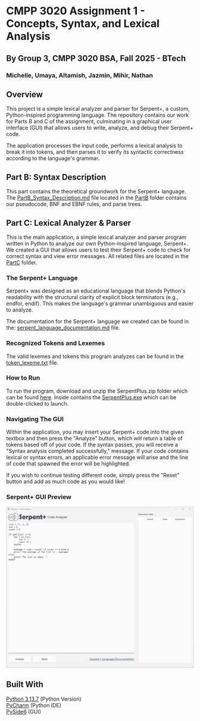 # CMPP 3020 Assignment 1 - Concepts, Syntax, and Lexical Analysis
## By Group 3, CMPP 3020 BSA, Fall 2025 - BTech
### Michelle, Umaya, Altamish, Jazmin, Mihir, Nathan

## Overview
This project is a simple lexical analyzer and parser for Serpent+, a custom, Python-inspired programming language. The repository contains our work for Parts B and C of the assignment, culminating in a graphical user interface (GUI) that allows users to write, analyze, and debug their Serpent+ code.

The application processes the input code, performs a lexical analysis to break it into tokens, and then parses it to verify its syntactic correctness according to the language's grammar.

## Part B: Syntax Description
This part contains the theoretical groundwork for the Serpent+ language. The [PartB_Syntax_Description.md](https://github.com/michellealzola/CMP3020_Assignment01_Group03/blob/master/PartB/PartB_Syntax_Description.md)
file located in the [PartB](https://github.com/michellealzola/CMP3020_Assignment01_Group03/blob/0601e776ad271492fe6830a901bbb514a0068cf0/PartB) folder contains our pseudocode, BNF and EBNF rules, and parse trees.

## Part C: Lexical Analyzer & Parser
This is the main application, a simple lexical analyzer and parser program written in Python to analyze our own Python-inspired language, Serpent+. We created a GUI that allows users to test their Serpent+ code to check for correct syntax and view error messages. All related files are located in the [PartC](https://github.com/michellealzola/CMP3020_Assignment01_Group03/blob/4f30f089707ceb49d89eeb7685bf98a4136f7101/PartC) folder.

### The Serpent+ Language
Serpent+ was designed as an educational language that blends Python's readability with the structural clarity of explicit block terminators (e.g., endfor, endif). This makes the language's grammar unambiguous and easier to analyze.

The documentation for the Serpent+ language we created can be found in the: [serpent_language_documentation.md](https://github.com/michellealzola/CMP3020_Assignment01_Group03/blob/master/PartC/serpent_language_documentation.md) file.
### Recognized Tokens and Lexemes
The valid lexemes and tokens this program analyzes can be found in the [token_lexeme.txt](https://github.com/michellealzola/CMP3020_Assignment01_Group03/blob/4f30f089707ceb49d89eeb7685bf98a4136f7101/PartC/token_lexeme.txt) 
file. 

### How to Run
To run the program, download and unzip the SerpentPlus.zip folder which can be found [here](https://1drv.ms/u/c/301e30a28b7b645d/EUgWa7LpCq1DgmZEwm5wq0QB9CI0qdGVp3DKvEJNyO2OlA?e=dLRDaw). Inside contains the [SerpentPlus.exe](https://1drv.ms/u/c/301e30a28b7b645d/EUgWa7LpCq1DgmZEwm5wq0QB9CI0qdGVp3DKvEJNyO2OlA?e=dLRDaw) which can be double-clicked to launch.

### Navigating The GUI
Within the application, you may insert your Serpent+ code into the given textbox and then press the "Analyze" button, which will return a table of tokens based off of your code. If the syntax passes, you will receive a "Syntax analysis completed successfully," message. 
If your code contains lexical or syntax errors, an applicable error message will arise and the line of code that spawned the error will be highlighted.

If you wish to continue testing different code, simply press the "Reset" button and add as much code as you would like!

### Serpent+ GUI Preview
![SerpentPlusGUI_Screenshot.png](SerpentPlusGUI_Screenshot.png)

## Built With
[Python 3.13.7](https://www.python.org/downloads/release/python-3137/) (Python Version)\
[PyCharm](https://www.jetbrains.com/pycharm/) (Python IDE)\
[PySide6](https://pypi.org/project/PySide6/) (GUI)
